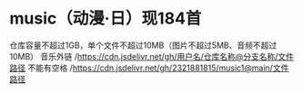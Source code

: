 # music（动漫·日）现184首
仓库容量不超过1GB，单个文件不超过10MB（图片不超过5MB、音频不超过10MB）
音乐外链 /https://cdn.jsdelivr.net/gh/用户名/仓库名称@分支名称/文件路径 不能有空格 /https://cdn.jsdelivr.net/gh/2321881815/music1@main/文件路径
